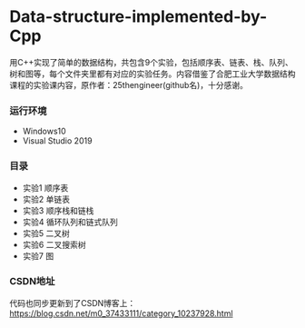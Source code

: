 # Data-structure-implemented-by-Cpp
用C++实现了简单的数据结构，共包含9个实验，包括顺序表、链表、栈、队列、树和图等，每个文件夹里都有对应的实验任务。内容借鉴了合肥工业大学数据结构课程的实验课内容，原作者：25thengineer(github名)，十分感谢。
### 运行环境
* Windows10
* Visual Studio 2019
### 目录
* 实验1 顺序表
* 实验2 单链表
* 实验3 顺序栈和链栈
* 实验4 循环队列和链式队列
* 实验5 二叉树
* 实验6 二叉搜索树
* 实验7 图
### CSDN地址
代码也同步更新到了CSDN博客上：https://blog.csdn.net/m0_37433111/category_10237928.html
